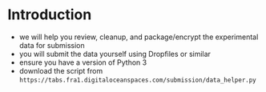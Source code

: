 # Introduction

- we will help you review, cleanup, and package/encrypt the experimental data for submission
- you will submit the data yourself using Dropfiles or similar
- ensure you have a version of Python 3
- download the script from `https://tabs.fra1.digitaloceanspaces.com/submission/data_helper.py`
